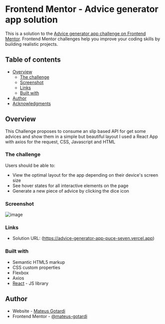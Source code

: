 # Frontend Mentor - Advice generator app solution

This is a solution to the [Advice generator app challenge on Frontend Mentor](https://www.frontendmentor.io/challenges/advice-generator-app-QdUG-13db). Frontend Mentor challenges help you improve your coding skills by building realistic projects.

## Table of contents

- [Overview](#overview)
  - [The challenge](#the-challenge)
  - [Screenshot](#screenshot)
  - [Links](#links)
  - [Built with](#built-with)
- [Author](#author)
- [Acknowledgments](#acknowledgments)

## Overview
This Challenge proposes to consume an slip based API for get some advices and show them in a simple but beautiful layout
I used a React App with axios for the request, CSS, Javascript and HTML
### The challenge

Users should be able to:

- View the optimal layout for the app depending on their device's screen size
- See hover states for all interactive elements on the page
- Generate a new piece of advice by clicking the dice icon

### Screenshot

![image](https://user-images.githubusercontent.com/98918812/184193948-320b83e4-994a-4698-9b47-5a3dc9775e50.png)


### Links

- Solution URL: (https://advice-generator-app-puce-seven.vercel.app)

### Built with

- Semantic HTML5 markup
- CSS custom properties
- Flexbox
- Axios
- [React](https://reactjs.org/) - JS library

## Author

- Website - [Mateus Gotardi](https://mateusgotardi.vercel.app)
- Frontend Mentor - [@mateus-gotardi](https://www.frontendmentor.io/profile/mateus-gotardi)
